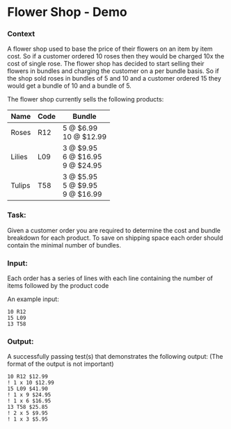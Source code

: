 # Flower Shop - Demo

### Context
A flower shop used to base the price of their flowers on an item by item cost. So if a customer ordered 10 roses then they would be charged 10x the cost of single rose. The flower shop has decided to start selling their flowers in bundles and charging the customer on a per bundle basis. So if the shop sold roses in bundles of 5 and 10 and a customer ordered 15 they would get a bundle of 10 and a bundle of 5.

The flower shop currently sells the following products:

Name   | Code | Bundle
---    | ---  | ---
Roses  | R12  | 5 @ $6.99<br/>10 @ $12.99
Lilies | L09  | 3 @ $9.95<br/>6 @ $16.95<br/>9 @ $24.95
Tulips | T58  | 3 @ $5.95<br/>5 @ $9.95<br/>9 @ $16.99

### Task:
Given a customer order you are required to determine the cost and bundle breakdown for each product. To save on shipping space each order should contain the minimal number of bundles.

### Input:
Each order has a series of lines with each line containing the number of items followed by the product code

An example input:
```
10 R12
15 L09
13 T58
```

### Output:
A successfully passing test(s) that demonstrates the following output: (The format of the output is not important)
```
10 R12 $12.99
! 1 x 10 $12.99
15 L09 $41.90
! 1 x 9 $24.95
! 1 x 6 $16.95
13 T58 $25.85
! 2 x 5 $9.95
! 1 x 3 $5.95
```